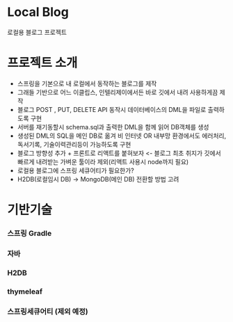 # Local Blog
로컬용 블로그 프로젝트

# 프로젝트 소개
* 스프링을 기본으로 내 로컬에서 동작하는 블로그를 제작
* 그래들 기반으로 어느 이클립스, 인텔리제이에서든 바로 깃에서 내려 사용하게끔 제작
* 블로그 POST , PUT, DELETE API 동작시 데이터베이스의 DML을 파일로 출력하도록 구현
* 서버를 재기동할시 schema.sql과 출력한 DML을 함께 읽어 DB객체를 생성
* 생성된 DML의 SQL을 메인 DB로 옮겨 비 인터넷 OR 내부망 환경에서도 에러처리, 독서기록, 기술이력관리등이 가능하도록 구현
* 블로그 방향성 추가 + 프론트로 리액트를 붙혀보자 <- 블로그 최초 취지가 깃에서 빠르게 내려받는 가벼운 툴이라 제외(리액트 사용시 node까지 필요)
* 로컬용 블로그에 스프링 세큐어티가 필요한가?
* H2DB(로컬임시 DB) -> MongoDB(메인 DB) 전환할 방법 고려
 
# 기반기술
### 스프링 Gradle
### 자바
### H2DB
### thymeleaf
### 스프링세큐어티 (제외 예정)
 
